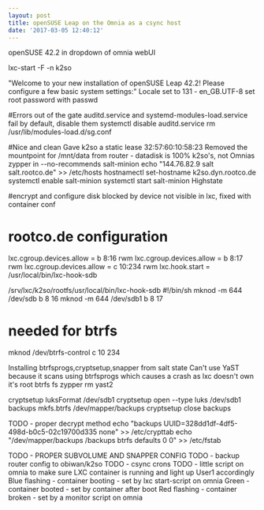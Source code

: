 ```yaml
---
layout: post
title: openSUSE Leap on the Omnia as a csync host
date: '2017-03-05 12:40:12'
---
```

openSUSE 42.2 in dropdown of omnia webUI

lxc-start -F -n k2so

"Welcome to your new installation of openSUSE Leap 42.2!
Please configure a few basic system settings:"
Locale set to 131 - en_GB.UTF-8
set root password with passwd

#Errors out of the gate
auditd.service and systemd-modules-load.service fail by default, disable them
systemctl disable auditd.service
rm /usr/lib/modules-load.d/sg.conf

#Nice and clean
Gave k2so a static lease 32:57:60:10:58:23
Removed the mountpoint for /mnt/data from router - datadisk is 100% k2so's, not Omnias
zypper in --no-recommends salt-minion
echo "144.76.82.9 salt salt.rootco.de" >> /etc/hosts
hostnamectl set-hostname k2so.dyn.rootco.de
systemctl enable salt-minion
systemctl start salt-minion
Highstate

#encrypt and configure disk
blocked by device not visible in lxc, fixed with container conf

# rootco.de configuration
lxc.cgroup.devices.allow = b 8:16 rwm
lxc.cgroup.devices.allow = b 8:17 rwm
lxc.cgroup.devices.allow = c 10:234 rwm
lxc.hook.start = /usr/local/bin/lxc-hook-sdb

<!--FIX ME . THIS SHOULD BE IN SALT FOR K2SO-->
/srv/lxc/k2so/rootfs/usr/local/bin/lxc-hook-sdb
  #!/bin/sh
  mknod -m 644 /dev/sdb b 8 16
  mknod -m 644 /dev/sdb1 b 8 17
  # needed for btrfs
  mknod /dev/btrfs-control c 10 234

Installing btrfsprogs,cryptsetup,snapper from salt state
Can't use YaST because it scans using btrfsprogs which causes a crash as lxc doesn't own it's root btrfs fs
zypper rm yast2

cryptsetup luksFormat /dev/sdb1
cryptsetup open --type luks /dev/sdb1 backups
mkfs.btrfs /dev/mapper/backups
cryptsetup close backups

TODO - proper decrypt method
echo "backups UUID=328dd1df-4df5-498d-b0c5-02c19700d335  none" >> /etc/crypttab
echo "/dev/mapper/backups  /backups  btrfs  defaults 0 0" >> /etc/fstab

TODO - PROPER SUBVOLUME AND SNAPPER CONFIG
TODO - backup router config to obiwan/k2so
TODO - csync crons
TODO - little script on omnia to make sure LXC container is running and light up User1 accordingly
  Blue flashing - container booting - set by lxc start-script on omnia
  Green - container booted - set by container after boot
  Red flashing - container broken - set by a monitor script on omnia
